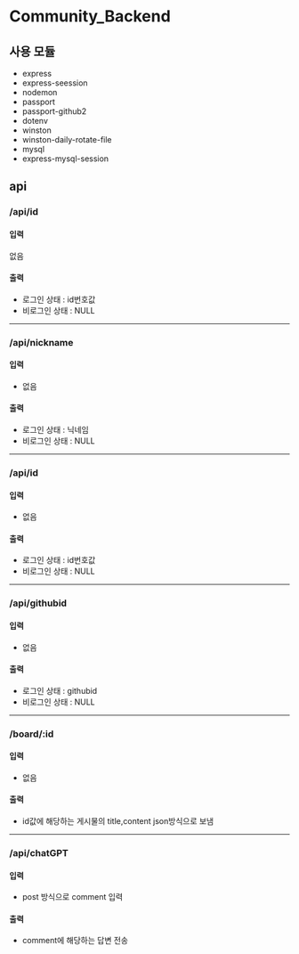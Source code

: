 # Community_Backend
## 사용 모듈
- express
- express-seession
- nodemon
- passport
- passport-github2
- dotenv
- winston
- winston-daily-rotate-file
- mysql
- express-mysql-session

## api
### /api/id
#### 입력
없음   
#### 출력
- 로그인 상태 : id번호값   
- 비로그인 상태 : NULL

---

### /api/nickname
#### 입력
- 없음   
#### 출력
- 로그인 상태 : 닉네임    
- 비로그인 상태 : NULL

---

### /api/id
#### 입력
- 없음   
#### 출력
- 로그인 상태 : id번호값   
- 비로그인 상태 : NULL  

---

### /api/githubid
#### 입력
- 없음   
#### 출력
- 로그인 상태 : githubid   
- 비로그인 상태 : NULL  

---

### /board/:id
#### 입력
- 없음   
#### 출력
- id값에 해당하는 게시물의 title,content json방식으로 보냄

---

### /api/chatGPT
#### 입력
- post 방식으로 comment 입력
#### 출력
- comment에 해당하는 답변 전송